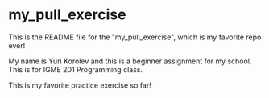 # my_pull_exercise

This is the README file for the "my_pull_exercise", which is my favorite repo ever!

My name is Yuri Korolev and this is a beginner assignment for my school.
This is for IGME 201 Programming class.

This is my favorite practice exercise so far!
